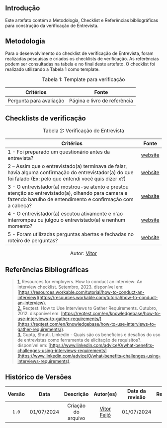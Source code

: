 ## Introdução

Este artefato contém a Metodologia, Checklist e Referências bibliográficas para construção da verificação de Entrevista. 

## Metodologia

Para o desenvolvimento do checklist de verificação de Entrevista, foram realizadas pesquisas e criados os checklists de verificação. As referências podem ser consultadas na tabela e no final deste artefato. O checklist foi realizado utilizando a Tabela 1 como template.

<font size="3"><p style="text-align: center">Tabela 1: Template para verificação</p></font>

<center>

Critérios | Fonte
--|--
Pergunta para avaliação| Página e livro de referência

</center>

## Checklists de verificação

<font size="3"><p style="text-align: center">Tabela 2: Verificação de Entrevista </p></font>

Critérios  | Fonte
--------- | ------ 
1 - Foi preparado um questionário antes da entrevista?  | <a id="TEC1" href="#RP1">website</a>
2 – Assim que o entrevistado(a) terminava de falar, havia alguma confirmação do entrevistador(a) do que foi falado (Ex: pelo que entendi você quis dizer x?)  | <a id="TEC2" href="#RP2">website</a>
3 - O entrevistador(a) mostrou-se atento e prestou atenção ao entrevistado(a), olhando para camera e fazendo barulho de entendimento e confirmação com a cabeça? | <a id="TEC2" href="#RP2">website</a>
4 - O entrevistador(a) escutou ativamente e n'ao interrompeu ou julgou o entrevistado(a) e nenhum momento?  | <a id="TEC3" href="#RP3">website</a>
5 - Foram utilizadas perguntas abertas e fechadas no roteiro de perguntas?  | <a id="TEC3" href="#RP3">website</a>



<font size="3"><p style="text-align: center">Autor: [Vitor](https://github.com/vitorfleonardo)</p></font>



## Referências Bibliográficas

> <a id="RP1" href="#TEC1">1.</a> Resources for employers. How to conduct an interview: An interview checklist. Setembro, 2023. disponível em: [https://resources.workable.com/tutorial/how-to-conduct-an-interview](https://resources.workable.com/tutorial/how-to-conduct-an-interview). <br/>
> <a id="RP2" href="#TEC2">2.</a> Reqtest. How to Use Interviews to Gather Requirements. Outubro, 2012. disponível em: [https://reqtest.com/en/knowledgebase/how-to-use-interviews-to-gather-requirements/](https://reqtest.com/en/knowledgebase/how-to-use-interviews-to-gather-requirements/). <br/>
> <a id="RP3" href="#TEC3">3.</a> Gupta, Shruti. Linkedin -  Quais são os benefícios e desafios do uso de entrevistas como ferramenta de elicitação de requisitos?. disponível em: [https://www.linkedin.com/advice/0/what-benefits-challenges-using-interviews-requirements](https://www.linkedin.com/advice/0/what-benefits-challenges-using-interviews-requirements).



## Histórico de Versões

| Versão | Data | Descrição | Autor(es) | Data da revisão | Revisor(es) |
| :--: | :--: | :--: | :--: | :--: | :--: |  
|`1.0` | 01/07/2024 | Criação do arquivo |[Vitor Feijó](https://github.com/vitorfleonardo) | 01/07/2024 | [Bianca Castro](https://github.com/BiancaPatrocinio7) |